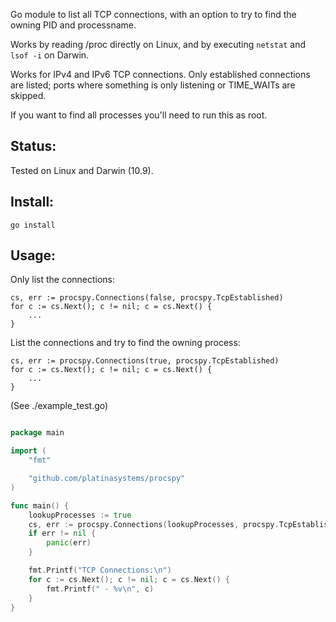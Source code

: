 Go module to list all TCP connections, with an option to try to find the owning PID and processname.

Works by reading /proc directly on Linux, and by executing `netstat` and `lsof -i` on Darwin.

Works for IPv4 and IPv6 TCP connections. Only established connections are listed; ports where something is only listening or TIME_WAITs are skipped.

If you want to find all processes you'll need to run this as root.

Status:
-------

Tested on Linux and Darwin (10.9).

Install:
--------

`go install`

Usage:
------

Only list the connections:

```
cs, err := procspy.Connections(false, procspy.TcpEstablished)
for c := cs.Next(); c != nil; c = cs.Next() {
    ...
}
```

List the connections and try to find the owning process:

```
cs, err := procspy.Connections(true, procspy.TcpEstablished)
for c := cs.Next(); c != nil; c = cs.Next() {
    ...
}
```

(See ./example\_test.go)

``` go

package main

import (
	"fmt"

	"github.com/platinasystems/procspy"
)

func main() {
	lookupProcesses := true
	cs, err := procspy.Connections(lookupProcesses, procspy.TcpEstablished)
	if err != nil {
		panic(err)
	}

	fmt.Printf("TCP Connections:\n")
	for c := cs.Next(); c != nil; c = cs.Next() {
		fmt.Printf(" - %v\n", c)
	}
}
```
